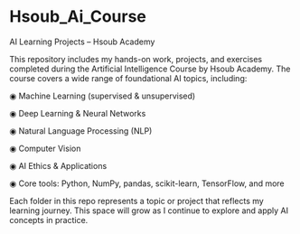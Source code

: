 # Hsoub_Ai_Course
AI Learning Projects – Hsoub Academy

This repository includes my hands-on work, projects, and exercises completed during the Artificial Intelligence Course by Hsoub Academy. The course covers a wide range of foundational AI topics, including:

◉ Machine Learning (supervised & unsupervised)

◉ Deep Learning & Neural Networks

◉ Natural Language Processing (NLP)

◉ Computer Vision

◉ AI Ethics & Applications

◉ Core tools: Python, NumPy, pandas, scikit-learn, TensorFlow, and more

Each folder in this repo represents a topic or project that reflects my learning journey. This space will grow as I continue to explore and apply AI concepts in practice.
